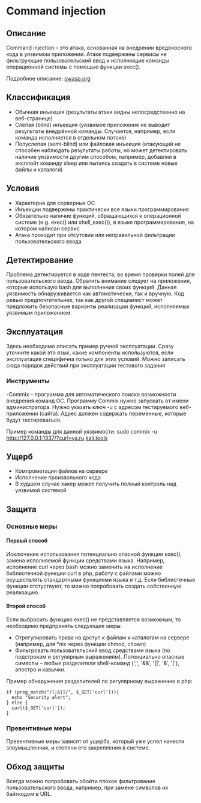﻿# Command injection

## Описание
Command injection – это атака, основанная на внедрении вредоносного кода в уязвимом приложении. Атаке подвержены сервисы не фильтрующие пользовательский ввод и исполнющие команды операционной системы с помощью функции exec().

Подробное описание: [owasp.org](https://www.owasp.org/index.php/Command_Injection)

## Классификация
- Обычная инъекция (результаты атаки видны непосредственно на веб-странице)
- Слепая (blind) инъекция (уязвимое приложение не выводит результаты внедрённой команды. Случается, например, если команда исполняется в отдельном потоке)
- Полуслепая (semi-blind) или файловая инъекция (атакующий не способен наблюдать результаты работы, но может детектировать наличие уязвимости другим способом, например, добавляя в эксплойт команду sleep или пытаясь создать в системе новые файлы и каталоги) 

## Условия
- Характерна для серверных ОС
- Инъекции подвержены практически все языки программирования
- Обязательно наличие функций, обращающихся к операционной системе (e.g. exec() или shell_exec()), в языке программирования, на котором написан сервис
- Атака проходит при отсутсвии или неправильной фильтрации пользовательского ввода

## Детектирование
Проблема детектируется в ходе пентеста, во время проверки полей для пользовательского ввода. Обратить внимание следует на приложения, которые использую bash для выполнения своих функций. Данная уязвимость обнаруживается как автоматически, так и вручную. Код ревью предпочтительнее, так как другой специалист может предложить безопасные варианты реализации функций, исполняемых уязвимым приложением.

## Эксплуатация
Здесь необходимо описать пример ручной эксплуатации. Сразу уточните какой это язык, какие компоненты используются, если эксплуатация специфична только для этих условий. Можно записать сюда порядок действий при эксплуатации тестового задания

### Инструменты
-Commix – программа для автоматического поиска возможности внедрения команд ОС. Программу Commix нужно запускать от имени администратора. Нужно указать ключ -u с адресом тестируемого веб-приложения (сайта). Адрес должен содержать переменные, которые будут тестироваться.

Пример команды для данной уязвимости:
sudo commix -u http://127.0.0.1:1337/?curl=ya.ru
[kali.tools](https://kali.tools/?p=1107)

## Ущерб
- Компрометация файлов на сервере
- Исполнение произвольного кода
- В худшем случае хакер может получить полный контроль над уязвимой системой

## Защита
### Основные меры
#### Первый способ
Исключение использования потенциально опасной функции exec(), замена исполняемой функции средствами языка. Например, исполнение curl через bash можно заменить на исполнение библиотечной функции curl в php, работу с файлами можно осуществлять стандартными функциями языка и т.д. 
Если библиотечные функции отстуствуют, то можно попробовать создать собственную реализацию.

#### Второй способ
Если выбросить функцию exec() не представляется возможным, то необходимо предпринять следующие меры:
- Отрегулировать права на доступ к файлам и каталогам на сервере (например, для *nix через функции chmod, chown)
- Фильтровать пользовательский ввод средствами языка (по подстрокам и регулярным выражениям). Потенциально опасные символы – любые разделители shell-команд (';', '&&', '||', '&', '|'), апостро и кавычки.

Пример обнаружения разделителей по регулярному выражению в php:
```
if (preg_match("/[;&|]/", $_GET['curl'])){
  echo "Security alert";
} else {
  curl($_GET['curl']);
}
```

### Превентивные меры
Превентивные меры зависят от ущерба, который уже успел нанести злоумышленник, и степени его закрепления в системе.

## Обход защиты
Всегда можно попробовать обойти плохое фильтрование пользовательского ввода, например, при замене символов их байткодом в URL.
